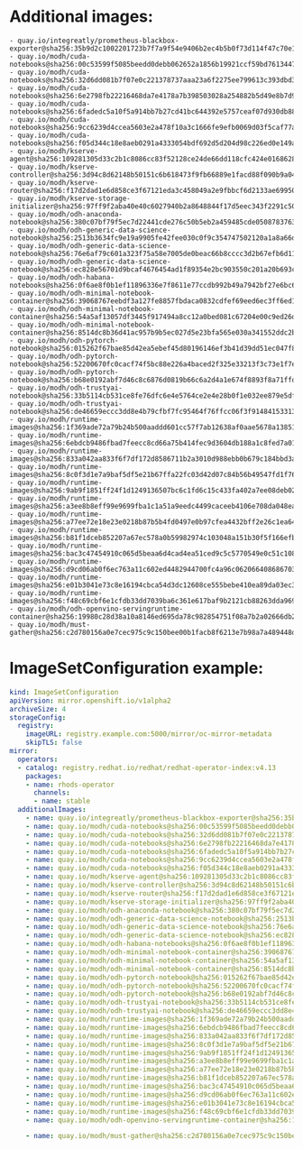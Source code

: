# Additional images:
    - quay.io/integreatly/prometheus-blackbox-exporter@sha256:35b9d2c1002201723b7f7a9f54e9406b2ec4b5b0f73d114f47c70e15956103b5
    - quay.io/modh/cuda-notebooks@sha256:00c53599f5085beedd0debb062652a1856b19921ccf59bd76134471d24c3fa7d
    - quay.io/modh/cuda-notebooks@sha256:32d6dd081b7f07e0c221378737aaa23a6f2275ee799613c393dbd323175737e8
    - quay.io/modh/cuda-notebooks@sha256:6e2798fb22216468da7e4178a7b398503028a254882b5d49e8b7d94655b32ca9
    - quay.io/modh/cuda-notebooks@sha256:6fadedc5a10f5a914bb7b27cd41bc644392e5757ceaf07d930db884112054265
    - quay.io/modh/cuda-notebooks@sha256:9cc6239d4ccea5603e2a478f10a3c1666fe9efb0069d03f5caf77aaab202e6fb
    - quay.io/modh/cuda-notebooks@sha256:f05d344c18e8aeb0291a4333054bdf692d5d204d98c226ed0e149a9d0291f5cb
    - quay.io/modh/kserve-agent@sha256:109281305d33c2b1c8086cc83f52128ce24de66dd118cfc424e0168628ba78eb
    - quay.io/modh/kserve-controller@sha256:3d94c8d62148b50151c6b618473f9fb66889e1facd88f090b9a043274e50b1d8
    - quay.io/modh/kserve-router@sha256:f17d2dad1e6d858ce3f67121eda3c458049a2e9fbbcf6d2133ae6995084687aa
    - quay.io/modh/kserve-storage-initializer@sha256:97ff9f2aba40e40c6027940b2a8648844f17d5eec343f2291c50ff71b838848b
    - quay.io/modh/odh-anaconda-notebook@sha256:380c07bf79f5ec7d22441cde276c50b5eb2a459485cde05087837639a566ae3d
    - quay.io/modh/odh-generic-data-science-notebook@sha256:2513b3634fc9e19a9905fe42fee030c0f9c354747502120a1a8a66db827a3901
    - quay.io/modh/odh-generic-data-science-notebook@sha256:76e6af79c601a323f75a58e7005de0beac66b8cccc3d2b67efb6d11d85f0cfa1
    - quay.io/modh/odh-generic-data-science-notebook@sha256:ec828e56701d9bcaf4676454ad1f89354e2bc903550c201a20b693c988485ad3
    - quay.io/modh/odh-habana-notebooks@sha256:0f6ae8f0b1ef11896336e7f8611e77ccdb992b49a7942bf27e6bc64d73205d05
    - quay.io/modh/odh-minimal-notebook-container@sha256:39068767eebdf3a127fe8857fbdaca0832cdfef69eed6ec3ff6ed1858029420f
    - quay.io/modh/odh-minimal-notebook-container@sha256:54a5af13057df3445f917494a8cc12a0bed081c67204e00c9ed26daeaf9d0079
    - quay.io/modh/odh-minimal-notebook-container@sha256:8514dc8b36d41ac957b9b5ec027d5e23bfa565e030a341552ddc2ba0f7ba53bc
    - quay.io/modh/odh-pytorch-notebook@sha256:015262f67bae85d42ea5ebef45d80196146ef3b41d39dd51ec047f8be22cbe4a
    - quay.io/modh/odh-pytorch-notebook@sha256:52200670fc0cacf74f5bc88e226a4baced2f325e33213f3c73e1f7e410f81fea
    - quay.io/modh/odh-pytorch-notebook@sha256:b68e0192abf7d46c8c6876d0819b66c6a2d4a1e674f8893f8a71ffdcba96866c
    - quay.io/modh/odh-trustyai-notebook@sha256:33b5114cb531ce8fe76dfc6e4e5764ce2e4e28b0f1e032ee879e5df5c68d58c0
    - quay.io/modh/odh-trustyai-notebook@sha256:de46659eccc3dd8e4b79cfbf7fc95464f76ffcc06f3f914841533130fba2985f
    - quay.io/modh/runtime-images@sha256:1f369ade72a79b24b500aaddd601cc57f7ab12638af0aae5678a13851801e201
    - quay.io/modh/runtime-images@sha256:6ebdcb9486fbad7feecc8cd66a75b414fec9d3604db188a1c8fed7a0187f40ba
    - quay.io/modh/runtime-images@sha256:833a042aa833f6f7df172d8586711b2a3010d988ebb0b679c184bbd3ae0dc9b6
    - quay.io/modh/runtime-images@sha256:8c0f3d1e7a9baf5df5e21b67ffa22fc03d42d07c84b56b49547fd1f7607fc310
    - quay.io/modh/runtime-images@sha256:9ab9f1851ff24f1d1249136507bc6c1fd6c15c433fa402a7ee08deb021f06b25
    - quay.io/modh/runtime-images@sha256:a3ee8b8eff99e9699fba1c1a51a9eedc4499caceeb4106e708da048ea0c30ef3
    - quay.io/modh/runtime-images@sha256:a77ee72e18e23e0218b87b5b4fd0497e0b97cfea4432bff2e26c1ea64a36c84e
    - quay.io/modh/runtime-images@sha256:b81f1dceb852207a67ec578a0b59982974c103048a151b30f5f166efb4e3db46
    - quay.io/modh/runtime-images@sha256:bac3c47454910c065d5beaa6d4cad4ea51ced9c5c5770549e0c51c108bb33fa8
    - quay.io/modh/runtime-images@sha256:d9cd06ab0f6ec763a11c602ed4482944700fc4a96c062066408686703e5327f5
    - quay.io/modh/runtime-images@sha256:e01b3041e73c8e16194cbca54d3dc12608ce555bebe410ea89da03ec372e3f15
    - quay.io/modh/runtime-images@sha256:f48c69cbf6e1cfdb33dd7039ba6c361e617baf9b2121cb88263dda969098b173
    - quay.io/modh/odh-openvino-servingruntime-container@sha256:19980c28d38a10a8146ed695da78c982854751f08a7b2a02666db2b98b401e98
    - quay.io/modh/must-gather@sha256:c2d780156a0e7cec975c9c150bee00b1facb8f6213e7b98a7a489448d76dfd94


# ImageSetConfiguration example:
```yaml
kind: ImageSetConfiguration
apiVersion: mirror.openshift.io/v1alpha2
archiveSize: 4
storageConfig:
  registry: 
    imageURL: registry.example.com:5000/mirror/oc-mirror-metadata
    skipTLS: false                       
mirror:
  operators:
  - catalog: registry.redhat.io/redhat/redhat-operator-index:v4.13
    packages:
    - name: rhods-operator
      channels:
      - name: stable
  additionalImages:   
    - name: quay.io/integreatly/prometheus-blackbox-exporter@sha256:35b9d2c1002201723b7f7a9f54e9406b2ec4b5b0f73d114f47c70e15956103b5
    - name: quay.io/modh/cuda-notebooks@sha256:00c53599f5085beedd0debb062652a1856b19921ccf59bd76134471d24c3fa7d
    - name: quay.io/modh/cuda-notebooks@sha256:32d6dd081b7f07e0c221378737aaa23a6f2275ee799613c393dbd323175737e8
    - name: quay.io/modh/cuda-notebooks@sha256:6e2798fb22216468da7e4178a7b398503028a254882b5d49e8b7d94655b32ca9
    - name: quay.io/modh/cuda-notebooks@sha256:6fadedc5a10f5a914bb7b27cd41bc644392e5757ceaf07d930db884112054265
    - name: quay.io/modh/cuda-notebooks@sha256:9cc6239d4ccea5603e2a478f10a3c1666fe9efb0069d03f5caf77aaab202e6fb
    - name: quay.io/modh/cuda-notebooks@sha256:f05d344c18e8aeb0291a4333054bdf692d5d204d98c226ed0e149a9d0291f5cb
    - name: quay.io/modh/kserve-agent@sha256:109281305d33c2b1c8086cc83f52128ce24de66dd118cfc424e0168628ba78eb
    - name: quay.io/modh/kserve-controller@sha256:3d94c8d62148b50151c6b618473f9fb66889e1facd88f090b9a043274e50b1d8
    - name: quay.io/modh/kserve-router@sha256:f17d2dad1e6d858ce3f67121eda3c458049a2e9fbbcf6d2133ae6995084687aa
    - name: quay.io/modh/kserve-storage-initializer@sha256:97ff9f2aba40e40c6027940b2a8648844f17d5eec343f2291c50ff71b838848b
    - name: quay.io/modh/odh-anaconda-notebook@sha256:380c07bf79f5ec7d22441cde276c50b5eb2a459485cde05087837639a566ae3d
    - name: quay.io/modh/odh-generic-data-science-notebook@sha256:2513b3634fc9e19a9905fe42fee030c0f9c354747502120a1a8a66db827a3901
    - name: quay.io/modh/odh-generic-data-science-notebook@sha256:76e6af79c601a323f75a58e7005de0beac66b8cccc3d2b67efb6d11d85f0cfa1
    - name: quay.io/modh/odh-generic-data-science-notebook@sha256:ec828e56701d9bcaf4676454ad1f89354e2bc903550c201a20b693c988485ad3
    - name: quay.io/modh/odh-habana-notebooks@sha256:0f6ae8f0b1ef11896336e7f8611e77ccdb992b49a7942bf27e6bc64d73205d05
    - name: quay.io/modh/odh-minimal-notebook-container@sha256:39068767eebdf3a127fe8857fbdaca0832cdfef69eed6ec3ff6ed1858029420f
    - name: quay.io/modh/odh-minimal-notebook-container@sha256:54a5af13057df3445f917494a8cc12a0bed081c67204e00c9ed26daeaf9d0079
    - name: quay.io/modh/odh-minimal-notebook-container@sha256:8514dc8b36d41ac957b9b5ec027d5e23bfa565e030a341552ddc2ba0f7ba53bc
    - name: quay.io/modh/odh-pytorch-notebook@sha256:015262f67bae85d42ea5ebef45d80196146ef3b41d39dd51ec047f8be22cbe4a
    - name: quay.io/modh/odh-pytorch-notebook@sha256:52200670fc0cacf74f5bc88e226a4baced2f325e33213f3c73e1f7e410f81fea
    - name: quay.io/modh/odh-pytorch-notebook@sha256:b68e0192abf7d46c8c6876d0819b66c6a2d4a1e674f8893f8a71ffdcba96866c
    - name: quay.io/modh/odh-trustyai-notebook@sha256:33b5114cb531ce8fe76dfc6e4e5764ce2e4e28b0f1e032ee879e5df5c68d58c0
    - name: quay.io/modh/odh-trustyai-notebook@sha256:de46659eccc3dd8e4b79cfbf7fc95464f76ffcc06f3f914841533130fba2985f
    - name: quay.io/modh/runtime-images@sha256:1f369ade72a79b24b500aaddd601cc57f7ab12638af0aae5678a13851801e201
    - name: quay.io/modh/runtime-images@sha256:6ebdcb9486fbad7feecc8cd66a75b414fec9d3604db188a1c8fed7a0187f40ba
    - name: quay.io/modh/runtime-images@sha256:833a042aa833f6f7df172d8586711b2a3010d988ebb0b679c184bbd3ae0dc9b6
    - name: quay.io/modh/runtime-images@sha256:8c0f3d1e7a9baf5df5e21b67ffa22fc03d42d07c84b56b49547fd1f7607fc310
    - name: quay.io/modh/runtime-images@sha256:9ab9f1851ff24f1d1249136507bc6c1fd6c15c433fa402a7ee08deb021f06b25
    - name: quay.io/modh/runtime-images@sha256:a3ee8b8eff99e9699fba1c1a51a9eedc4499caceeb4106e708da048ea0c30ef3
    - name: quay.io/modh/runtime-images@sha256:a77ee72e18e23e0218b87b5b4fd0497e0b97cfea4432bff2e26c1ea64a36c84e
    - name: quay.io/modh/runtime-images@sha256:b81f1dceb852207a67ec578a0b59982974c103048a151b30f5f166efb4e3db46
    - name: quay.io/modh/runtime-images@sha256:bac3c47454910c065d5beaa6d4cad4ea51ced9c5c5770549e0c51c108bb33fa8
    - name: quay.io/modh/runtime-images@sha256:d9cd06ab0f6ec763a11c602ed4482944700fc4a96c062066408686703e5327f5
    - name: quay.io/modh/runtime-images@sha256:e01b3041e73c8e16194cbca54d3dc12608ce555bebe410ea89da03ec372e3f15
    - name: quay.io/modh/runtime-images@sha256:f48c69cbf6e1cfdb33dd7039ba6c361e617baf9b2121cb88263dda969098b173
    - name: quay.io/modh/odh-openvino-servingruntime-container@sha256:19980c28d38a10a8146ed695da78c982854751f08a7b2a02666db2b98b401e98

    - name: quay.io/modh/must-gather@sha256:c2d780156a0e7cec975c9c150bee00b1facb8f6213e7b98a7a489448d76dfd94
```
